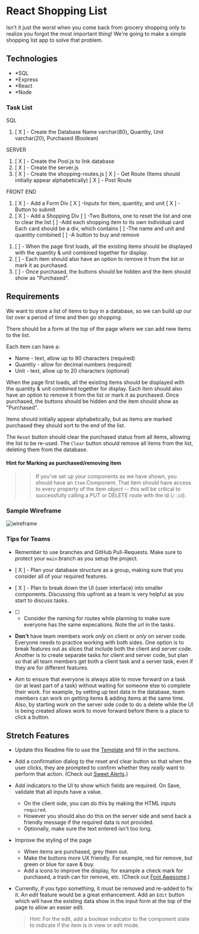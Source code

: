 # React Shopping List

Isn't it just the worst when you come back from grocery shopping only to realize you forgot the most important thing! We're going to make a simple shopping list app to solve that problem.

## Technologies

- \*SQL
- \*Express
- \*React
- \*Node

### Task List

SQL

1. [ X ] - Create the Database
   Name varchar(80), Quantity, Unit varchar(20), Purchased (Boolean)

SERVER

1. [ X ] - Create the Pool.js to link database
2. [ X ] - Create the server.js
3. [ X ] - Create the shopping-routes.js
   [ X ] - Get Route (Items should initially appear alphabetically)
   [ X ] - Post Route

FRONT END

1. [ X ] - Add a Form Div
   [ X ] -Inputs for item, quantity, and unit
   [ X ] -Button to submit
2. [ X ] - Add a Shopping Div
   [ ] -Two Buttons, one to reset the list and one to clear the list
   [ ] -Add each shopping item to its own individual card
   Each card should be a div, which contains
   [ ] -The name and unit and quantity combined
   [ ] -A button to buy and remove

<!-- FUTURE -->

1. [ ] - When the page first loads, all the existing items should be displayed with the quantity & unit combined together for display.
2. [ ] - Each item should also have an option to remove it from the list or mark it as purchased.
3. [ ] - Once purchased, the buttons should be hidden and the item should show as "Purchased".

## Requirements

We want to store a list of items to buy in a database, so we can build up our list over a period of time and then go shopping.

There should be a form at the top of the page where we can add new items to the list.

Each item can have a:

- Name - text, allow up to 80 characters (required)
- Quantity - allow for decimal numbers (required)
- Unit - text, allow up to 20 characters (optional)

When the page first loads, all the existing items should be displayed with the quantity & unit combined together for display. Each item should also have an option to remove it from the list or mark it as purchased. Once purchased, the buttons should be hidden and the item should show as "Purchased".

Items should initially appear alphabetically, but as items are marked purchased they should sort to the end of the list.

The `Reset` button should clear the purchased status from all items, allowing the list to be re-used. The `Clear` button should remove all items from the list, deleting them from the database.

#### Hint for Marking as purchased/removing item

> > If you've set up your components as we have shown, you should have an `Item` Component. That item should have access to every property of the item _object_ -- this will be critical to successfully calling a PUT or DELETE route with the id (`/:id`).

### Sample Wireframe

![wireframe](wireframe.jpg)

### Tips for Teams

- Remember to use branches and GitHub Pull-Requests. Make sure to protect your `main` branch as you setup the project.

- [ X ] - Plan your database structure as a group, making sure that you consider all of your required features.

- [ X ] - Plan to break down the UI (user interface) into smaller components. Discussing this upfront as a team is very helpful as you start to discuss tasks.

- [ ] - Consider the naming for routes while planning to make sure everyone has the same expecations. Note the url in the tasks.

- **Don't** have team members work _only_ on client or _only_ on server code. Everyone needs to practice working with both sides. One option is to break features out as slices that include both the client and server code. Another is to create separate tasks for client and server code, but plan so that all team members get both a client task and a server task, even if they are for different features.

- Aim to ensure that everyone is always able to move forward on a task (or at least part of a task) without waiting for someone else to complete their work. For example, by setting up test data in the database, team members can work on getting items & adding items at the same time. Also, by starting work on the server side code to do a delete while the UI is being created allows work to move forward before there is a place to click a button.

## Stretch Features

- Update this Readme file to use the [Template](https://github.com/PrimeAcademy/readme-template) and fill in the sections.

- Add a confirmation dialog to the reset and clear button so that when the user clicks, they are prompted to confirm whether they _really_ want to perform that action. (Check out [Sweet Alerts](https://www.npmjs.com/package/@sweetalert/with-react).)

- Add indicators to the UI to show which fields are required. On Save, validate that all inputs have a value.

  - On the client side, you can do this by making the HTML inputs `required`.
  - However you should also do this on the server side and send back a friendly message if the required data is not provided.
  - Optionally, make sure the text entered isn't too long.

- Improve the styling of the page

  - When items are purchased, grey them out.
  - Make the buttons more UX friendly. For example, red for remove, but green or blue for save & buy.
  - Add a icons to improve the display, for example a check mark for purchased, a trash can for remove, etc. (Check out [Font Awesome](https://fontawesome.com/how-to-use/on-the-web/using-with/react).)

- Currently, if you typo something, it must be removed and re-added to fix it. An edit feature would be a great enhancement. Add an `Edit` button which will have the existing data show in the input form at the top of the page to allow an easier edit.

  > Hint: For the edit, add a boolean indicator to the component state to indicate if the item is in view or edit mode.
